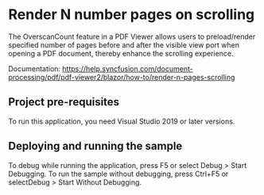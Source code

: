 # Render N number pages on scrolling
The OverscanCount feature in a PDF Viewer allows users to preload/render specified number of pages before and after the visible view port when opening a PDF document, thereby enhance the scrolling experience.

Documentation: https://help.syncfusion.com/document-processing/pdf/pdf-viewer2/blazor/how-to/render-n-pages-scrolling


## Project pre-requisites
To run this application, you need Visual Studio 2019 or later versions.

## Deploying and running the sample
To debug while running the application, press F5 or select Debug > Start Debugging. To run the sample without debugging, press Ctrl+F5 or selectDebug > Start Without Debugging.